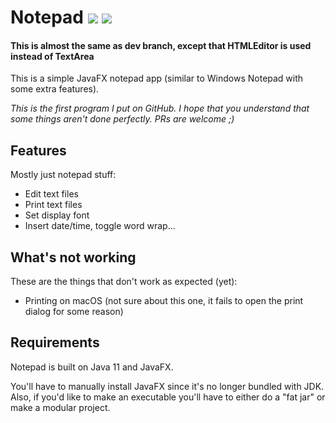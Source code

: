 # Notepad ![][licenseBadge] ![][versionBadge]

#### This is almost the same as dev branch, except that HTMLEditor is used instead of TextArea

This is a simple JavaFX notepad app (similar to Windows Notepad with some extra features).

*This is the first program I put on GitHub.*
*I hope that you understand that some things aren't done perfectly.*
*PRs are welcome ;)*

## Features

Mostly just notepad stuff:

- Edit text files
- Print text files
- Set display font
- Insert date/time, toggle word wrap...

## What's not working

These are the things that don't work as expected (yet):

- Printing on macOS (not sure about this one, it fails to open the print dialog for some reason)

## Requirements

Notepad is built on Java 11 and JavaFX.

You'll have to manually install JavaFX since it's no longer bundled with JDK.
Also, if you'd like to make an executable you'll have to either do a "fat jar" or make a modular project.

[licenseBadge]: https://img.shields.io/badge/license-MIT-blue.svg
[versionBadge]: https://img.shields.io/badge/version-0.2-brightgreen.svg